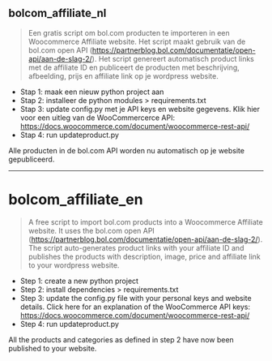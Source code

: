 ## bolcom_affiliate_nl
> Een gratis script om bol.com producten te importeren in een Woocommerce Affiliate website. Het script maakt gebruik van de bol.com open API (https://partnerblog.bol.com/documentatie/open-api/aan-de-slag-2/). Het script genereert automatisch product links met de affiliate ID en publiceert de producten met beschrijving, afbeelding, prijs en affiliate link op je wordpress website. 


* Stap 1: maak een nieuw python project aan
* Stap 2: installeer de python modules > requirements.txt
* Stap 3: update config.py met je API keys en website gegevens. Klik hier voor een uitleg van de WooCommercerce API: https://docs.woocommerce.com/document/woocommerce-rest-api/
* Stap 4: run updateproduct.py

Alle producten in de bol.com API worden nu automatisch op je website gepubliceerd.


--------------------------------------------------------------
# bolcom_affiliate_en
> A free script to import bol.com products into a Woocommerce Affiliate website. It uses the bol.com open API (https://partnerblog.bol.com/documentatie/open-api/aan-de-slag-2/). The script auto-generates product links with your affiliate ID and publishes the products with description, image, price and affiliate link to your wordpress website. 


* Step 1: create a new python project
* Step 2: install dependencies > requirements.txt
* Step 3: update the config.py file with your personal keys and website details. Click here for an explanation of the WooCommerce API keys: https://docs.woocommerce.com/document/woocommerce-rest-api/
* Step 4: run updateproduct.py

All the products and categories as defined in step 2 have now been published to your website. 
